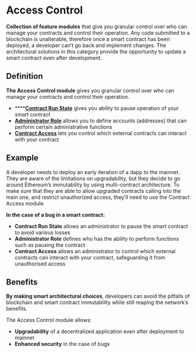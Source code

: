 # Access Control

**Collection of feature modules** that give you granular control over who can manage your contracts and control their operation. Any code submitted to a blockchain is unalterable, therefore once a smart contract has been deployed, a developer can’t go back and implement changes. The architectural solutions in this category provide the opportunity to update a smart contract even after development.

## **Definition**

**The Access Control module** gives you granular control over who can manage your contracts and control their operation.

* ****[**Contract Run State**](contract-run-state.md) gives you ability to pause operation of your smart contract
* [**Administrator Role**](administrator-role.md) allows you to define accounts (addresses) that can perform certain administrative functions
* [**Contract Access**](contract-access.md) lets you control which external contracts can interact with your contract

## **Example**

A developer needs to deploy an early iteration of a dapp to the mainnet. They are aware of the limitations on upgradability, but they decide to go around Ethereum’s immutability by using multi-contract architecture. To make sure that they are able to allow upgraded contracts calling into the main one, and restrict unauthorized access, they’ll need to use the Contract Access module.

**In the case of a bug in a smart contract:**

* **Contract Run State** allows an administrator to pause the smart contract to avoid various losses
* **Administrator Role** defines who has the ability to perform functions such as pausing the contract
* **Contract Access** allows an administrator to control which external contracts can interact with your contract, safeguarding it from unauthorised access

## **Benefits**

**By making smart architectural choices**, developers can avoid the pitfalls of blockchain and smart contract immutability while still reaping the network’s benefits.

The Access Control module allows:

* **Upgradability** of a decentralized application even after deployment to mainnet
* **Enhanced security** in the case of bugs

